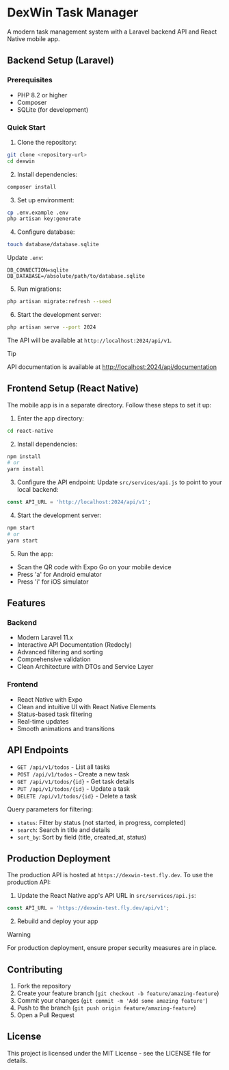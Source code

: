 # DexWin Task Manager

A modern task management system with a Laravel backend API and React Native mobile app.

## Backend Setup (Laravel)

### Prerequisites

- PHP 8.2 or higher
- Composer
- SQLite (for development)

### Quick Start

1. Clone the repository:
```bash
git clone <repository-url>
cd dexwin
```

2. Install dependencies:
```bash
composer install
```

3. Set up environment:
```bash
cp .env.example .env
php artisan key:generate
```

4. Configure database:
```bash
touch database/database.sqlite
```

Update `.env`:
```
DB_CONNECTION=sqlite
DB_DATABASE=/absolute/path/to/database.sqlite
```

5. Run migrations:
```bash
php artisan migrate:refresh --seed
```

6. Start the development server:
```bash
php artisan serve --port 2024
```

The API will be available at `http://localhost:2024/api/v1`.

> [!TIP]
> API documentation is available at [http://localhost:2024/api/documentation](http://localhost:2024/api/documentation)

## Frontend Setup (React Native)

The mobile app is in a separate directory. Follow these steps to set it up:

1. Enter the app directory:
```bash
cd react-native
```

2. Install dependencies:
```bash
npm install
# or
yarn install
```

3. Configure the API endpoint:
Update `src/services/api.js` to point to your local backend:
```javascript
const API_URL = 'http://localhost:2024/api/v1';
```

4. Start the development server:
```bash
npm start
# or
yarn start
```

5. Run the app:
- Scan the QR code with Expo Go on your mobile device
- Press 'a' for Android emulator
- Press 'i' for iOS simulator

## Features

### Backend
- Modern Laravel 11.x
- Interactive API Documentation (Redocly)
- Advanced filtering and sorting
- Comprehensive validation
- Clean Architecture with DTOs and Service Layer

### Frontend
- React Native with Expo
- Clean and intuitive UI with React Native Elements
- Status-based task filtering
- Real-time updates
- Smooth animations and transitions

## API Endpoints

- `GET /api/v1/todos` - List all tasks
- `POST /api/v1/todos` - Create a new task
- `GET /api/v1/todos/{id}` - Get task details
- `PUT /api/v1/todos/{id}` - Update a task
- `DELETE /api/v1/todos/{id}` - Delete a task

Query parameters for filtering:
- `status`: Filter by status (not started, in progress, completed)
- `search`: Search in title and details
- `sort_by`: Sort by field (title, created_at, status)

## Production Deployment

The production API is hosted at `https://dexwin-test.fly.dev`. To use the production API:

1. Update the React Native app's API URL in `src/services/api.js`:
```javascript
const API_URL = 'https://dexwin-test.fly.dev/api/v1';
```

2. Rebuild and deploy your app

> [!WARNING]
> For production deployment, ensure proper security measures are in place.

## Contributing

1. Fork the repository
2. Create your feature branch (`git checkout -b feature/amazing-feature`)
3. Commit your changes (`git commit -m 'Add some amazing feature'`)
4. Push to the branch (`git push origin feature/amazing-feature`)
5. Open a Pull Request

## License

This project is licensed under the MIT License - see the LICENSE file for details.
